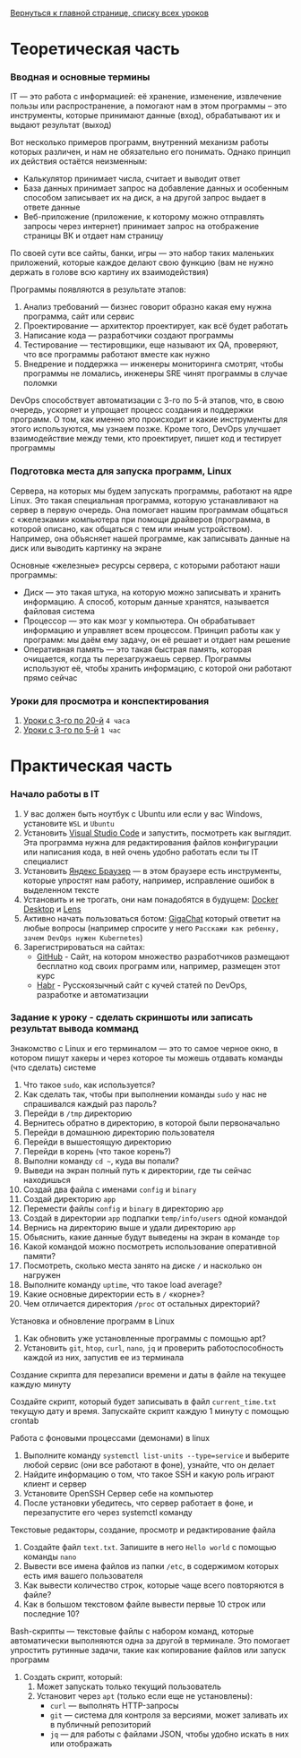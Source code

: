 [Вернуться к главной странице, списку всех уроков](README.md)

# Теоретическая часть

### Вводная и основные термины

IT — это работа с информацией: её хранение, изменение, извлечение пользы или распространение, а помогают нам в этом программы – это инструменты, которые принимают данные (вход), обрабатывают их и выдают результат (выход)

Вот несколько примеров программ, внутренний механизм работы которых различен, и нам не обязательно его понимать. Однако принцип их действия остаётся неизменным:
- Калькулятор принимает числа, считает и выводит ответ
- База данных принимает запрос на добавление данных и особенным способом записывает их на диск, а на другой запрос выдает в ответе данные
- Веб-приложение (приложение, к которому можно отправлять запросы через интернет) принимает запрос на отображение страницы ВК и отдает нам страницу

По своей сути все сайты, банки, игры — это набор таких маленьких приложений, которые каждое делают свою функцию (вам не нужно держать в голове всю картину их взаимодействия)

Программы появляются в результате этапов:

1. Анализ требований — бизнес говорит образно какая ему нужна программа, сайт или сервис
2. Проектирование — архитектор проектирует, как всё будет работать
3. Написание кода — разработчики создают программы
4. Тестирование — тестировщики, еще называют их QA, проверяют, что все программы работают вместе как нужно
5. Внедрение и поддержка — инженеры мониторинга смотрят, чтобы программы не ломались, инженеры SRE чинят программы в случае поломки

DevOps способствует автоматизации с 3-го по 5-й этапов, что, в свою очередь, ускоряет и упрощает процесс создания и поддержки программ. О том, как именно это происходит и какие инструменты для этого используются, мы узнаем позже. Кроме того, DevOps улучшает взаимодействие между теми, кто проектирует, пишет код и тестирует программы

### Подготовка места для запуска программ, Linux

Сервера, на которых мы будем запускать программы, работают на ядре Linux. Это такая специальная программа, которую устанавливают на сервер в первую очередь. Она помогает нашим программам общаться с «железками» компьютера при помощи драйверов (программа, в которой описано, как общаться с тем или иным устройством). Например, она объясняет нашей программе, как записывать данные на диск или выводить картинку на экране

Основные «железные» ресурсы сервера, с которыми работают наши программы:
- Диск — это такая штука, на которую можно записывать и хранить информацию. А способ, которым данные хранятся, называется файловая система
- Процессор — это как мозг у компьютера. Он обрабатывает информацию и управляет всем процессом. Принцип работы как у программ: мы даём ему задачу, он её решает и отдает нам решение
- Оперативная память — это такая быстрая память, которая очищается, когда ты перезагружаешь сервер. Программы используют её, чтобы хранить информацию, с которой они работают прямо сейчас

### Уроки для просмотра и конспектирования

1. [Уроки с 3-го по 20-й](https://www.youtube.com/watch?list=PLg5SS_4L6LYuE4z-3BgLYGkZrs-cF4Tep) `4 часа`
2. [Уроки с 3-го по 5-й](https://www.youtube.com/watch?list=PLg5SS_4L6LYsgy5qLYZtvoaV34zn5iKPe) `1 час`

# Практическая часть

### Начало работы в IT

1. У вас должен быть ноутбук с Ubuntu или если у вас Windows, установите `WSL` и `Ubuntu`
2. Установить [Visual Studio Code](https://code.visualstudio.com/Download) и запустить, посмотреть как выглядит. Эта программа нужна для редактирования файлов конфигурации или написания кода, в ней очень удобно работать если ты IT специалист
3. Установить [Яндекс Браузер](https://browser.yandex.ru) — в этом браузере есть инструменты, которые упростят нам работу, например, исправление ошибок в выделенном тексте
4. Установить и не трогать, они нам понадобятся в будущем: [Docker Desktop](https://www.docker.com/products/docker-desktop) и [Lens](https://k8slens.dev/download)
5. Активно начать пользоваться ботом: [GigaChat](https://t.me/gigachat_bot) который ответит на любые вопросы (например спросите у него `Расскажи как ребенку, зачем DevOps нужен Kubernetes`)
6. Зарегистрироваться на сайтах:
   - [GitHub](https://github.com) - Сайт, на котором множество разработчиков размещают бесплатно код своих программ или, например, размещен этот курс
   - [Habr](https://habr.com/ru/flows/admin) - Русскоязычный сайт с кучей статей по DevOps, разработке и автоматизации

### Задание к уроку - сделать скриншоты или записать результат вывода комманд

Знакомство с Linux и его терминалом — это то самое черное окно, в котором пишут хакеры и через которое ты можешь отдавать команды (что сделать) системе

1. Что такое `sudo`, как используется?
2. Как сделать так, чтобы при выполнении команды `sudo` у нас не спрашивался каждый раз пароль?
3. Перейди в `/tmp` директорию
4. Вернитесь обратно в директорию, в которой были первоначально
5. Перейди в домашнюю директорию пользователя
6. Перейди в вышестоящую директорию
7. Перейди в корень (что такое корень?)
8. Выполни команду `cd ~`, куда вы попали?
9. Выведи на экран полный путь к директории, где ты сейчас находишься
10. Создай два файла с именами `config` и `binary`
11. Создай директорию `app`
12. Перемести файлы `config` и `binary` в директорию `app`
13. Создай в директории `app` подпапки `temp/info/users` одной командой
14. Вернись на директорию выше и удали директорию `app`
15. Обьяснить, какие данные будут выведены на экран в команде `top`
16. Какой командой можно посмотреть использование оперативной памяти?
17. Посмотреть, сколько места занято на диске `/` и насколько он нагружен
18. Выполните команду `uptime`, что такое load average?
19. Какие основные директории есть в `/` «корне»?
20. Чем отличается директория `/proc` от остальных директорий?

Установка и обновление программ в Linux

1. Как обновить уже установленные программы с помощью apt?
2. Установить `git`, `htop`, `curl`, `nano`, `jq` и проверить работоспособность каждой из них, запустив ее из терминала

Создание скрипта для перезаписи времени и даты в файле на текущее каждую минуту

Создайте скрипт, который будет записывать в файл `current_time.txt` текущую дату и время. Запускайте скрипт каждую 1 минуту с помощью crontab

Работа с фоновыми процессами (демонами) в linux

1. Выполните команду `systemctl list-units --type=service` и выберите любой сервис (они все работают в фоне), узнайте, что он делает
2. Найдите информацию о том, что такое SSH и какую роль играют клиент и сервер
3. Установите OpenSSH Сервер себе на компьютер
4. После установки убедитесь, что сервер работает в фоне, и перезапустите его через systemctl команду

Текстовые редакторы, создание, просмотр и редактирование файла

1. Создайте файл `text.txt`. Запишите в него `Hello world` с помощью команды `nano`
2. Вывести все имена файлов из папки `/etc`, в содержимом которых есть имя вашего пользователя
3. Как вывести количество строк, которые чаще всего повторяются в файле?
4. Как в большом текстовом файле вывести первые 10 строк или последние 10?

Bash-скрипты — текстовые файлы с набором команд, которые автоматически выполняются одна за другой в терминале. Это помогает упростить рутинные задачи, такие как копирование файлов или запуск программ

1. Создать скрипт, который:
   1. Может запускать только текущий пользователь
   2. Установит через `apt` (только если еще не установлены):
      - `curl` — выполнять HTTP-запросы
      - `git` — система для контроля за версиями, может заливать их в публичный репозиторий
      - `jq` — для работы с файлами JSON, чтобы удобно искать в них или отображать
